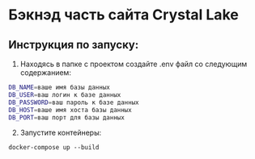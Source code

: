#  Бэкнэд часть сайта Crystal Lake

## Инструкция по запуску:

1) Находясь в папке с проектом создайте .env файл со следующим содержанием:
```bash
DB_NAME=ваше имя базы данных
DB_USER=ваш логин к базе данных
DB_PASSWORD=ваш пароль к базе данных
DB_HOST=ваше имя хоста базы данных
DB_PORT=ваш порт для базы данных

```
2) Запустите контейнеры:
```
docker-compose up --build
```